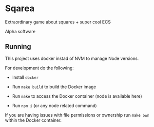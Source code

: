 # Sqarea

Extraordinary game about squares + super cool ECS

Alpha software

## Running

This project uses docker instad of NVM to manage Node versions.

For development do the following:

- Install `docker`

- Run `make build` to build the Docker image

- Run `make` to access the Docker container (node is available here)

- Run `npm i` (or any node related command)

If you are having issues with file permissions or ownership run `make own` within the Docker container.
